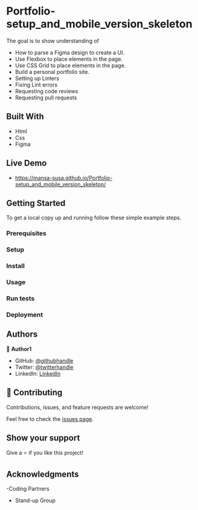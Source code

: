 # Portfolio-setup_and_mobile_version_skeleton
The goal is to show understanding of 
- How to parse a Figma design to create a UI.
- Use Flexbox to place elements in the page.
- Use CSS Grid to place elements in the page.
- Build a personal portfolio site.
- Setting up Linters
- Fixing Lint errors
- Requesting code reviews
- Requesting pull requests
## Built With
- Html
- Css
- Figma
## Live Demo
- https://mansa-susa.github.io/Portfolio-setup_and_mobile_version_skeleton/
## Getting Started
To get a local copy up and running follow these simple example steps.

### Prerequisites

### Setup

### Install

### Usage

### Run tests

### Deployment


## Authors

👤 **Author1**

- GitHub: [@githubhandle](https://github.com/mansa-susa)
- Twitter: [@twitterhandle](https://twitter.com/mansa_susa)
- LinkedIn: [LinkedIn](https://linkedin.com/in/faruq-hammed-931862169/)

## 🤝 Contributing

Contributions, issues, and feature requests are welcome!

Feel free to check the [issues page](../../issues/).

## Show your support

Give a ⭐️ if you like this project!

## Acknowledgments
-Coding Partners
- Stand-up Group
